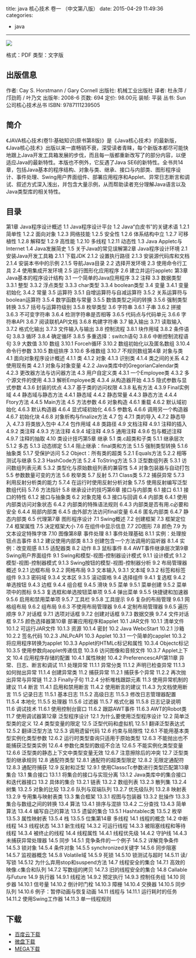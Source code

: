 title: java 核心技术 卷一 （中文第八版）
date: 2015-04-29 11:49:36
categories:
  - java
---

![](http://img3.douban.com/lpic/s25995572.jpg)

格式：PDF
类型：文字版

<!--more-->

## 出版信息 ##

作者: Cay S. Horstmann / Gary Cornell 
出版社: 机械工业出版社
译者: 杜永萍 / 邝劲筠 / 叶乃文 
出版年: 2008-6
页数: 694
定价: 98.00元
装帧: 平装
丛书: Sun公司核心技术丛书
ISBN: 9787111239505

## 简介 ##

《JAVA核心技术(卷1):基础知识(原书第8版)》是《Java核心技术》的最新版，《Java核心技术》出版以来一直畅销不衰，深受读者青睐，每个新版本都尽可能快地跟上Java开发工具箱发展的步伐，而且每一版都重新改写了的部分内容，以便适应Java的最新特性。本版也不例外，它反遇了Java SE6的新特性。全书共14章，包括Java基本的程序结构、对象与类、继承、接口与内部类、图形程序设计、事件处理、Swing用户界面组件、部署应用程序和Applet、异常日志断言和调试、叙述方式深入浅出，并包含大量示例，从而帮助读者充分理解Java语言以及Java类型库的相关特性。

## 目录 ##

第1章 Java程序设计概述
1.1 Java程序设计平台
1.2 Java“白皮书”的关键术语
1.2.1 简单性
1.2.2 面向对象
1.2.3 网络技能
1.2.5 安全性
1.2.6 体系结构中立
1.2.7 可移植性
1.2.8 解释型
1.2.9 高性能
1.2.10 多线程
1.2.11 动态性
1.3 Java Appletc与Internet
1.4 Java发展简史
1.5 关于Java的常见误解第2章 Java程序设计环境
2.1 安装Java开发工具箱
2.1.1 下载JDK
2.1.2 设置执行路径 
2.1.3 安装源代码库和文档
2.1.4 安装本书中的示例
2.1.5 导航Java目录
2.2 选择开发环境
2.3 使用命令行工具
2.4 使用集成开发环境
2.5 运行图形化应用程序
2.6 建立并运行appletc 第3章 Java基本的程序设计结构
3.1 一个简单的Java应用程序
3.2 注释
3.3 数据类型
3.3.1 整型
3.3.2 浮点类型
3.3.3 char类型
3.3.4 boolean类型
3.4 变量
3.4.1 变量初始化
3.4.2 常量
3.5 运算符
3.5.1 自增运算符与自减运算符
3.5.2 关系运算符与boolean运算符
3.5.4 数学函数与常量
3.5.5 数值类型之间的转换
3.5.6 强制类型转换
3.5.7 括号与运算符级别
3.5.8 枚举类型
3.6 字符串
3.6.1 子串
3.6.2 拼接
3.6.3 不可变字符串
3.6.4 检测字符串是否相等
3.6.5 代码点与代码单元
3.6.6 字符串API
3.6.7 阅读联机API文档
3.6.8 构建字符串
3.7 输入输出
3.7.1 读取输入
3.7.2 格式化输出
3.7.3 文件输入与输出 3.8 控制流程
3.8.1 块作用域
3.8.2 条件语句
3.8.3 循环
3.8.4 确定循环
3.8.5 多重选择：switch语句
3.8.6 中断控制流程语句
3.9 大数值
3.10 数组 3.10.1 Forceh循环
3.10.2 数组初始化以及匿名数组
3.10.4 命令行参数
3.10.5 数组排序
3.10.6 多维数组
3.10.7 不规则数组第4章 对象与类
4.1 面向对象程序设计概述
4.1.1 类
4.1.2 对象
4.1.3 识别类
4.1.4 类之间的关系
4.2 使用现有类
4.2.1 对象与对象变量
4.2.2 Java类库中的GregorianCalendar类
4.2.3 更改器方法与访问器方法
4.3 用户自定义类
4.3.1 一个Employee类
4.3.2 多个源文件的使用
4.3.3 解析Employee类
4.3.4 从构造器开始
4.3.5 隐式参数与显式参数
4.3.6 封装的优点
4.3.7 基于类的访问权限
4.3.8 私有方法
4.3.9 Final实例域
4.4 静态域与静态方法
4.4.1 静态域
4.4.2 静态常量
4.4.3 静态方法
4.4.4 Ftory方法
4.4.5 Main方法
4.5 方法参数
4.6 对象构造
4.6.1 重载
4.6.2 默认域初始化
4.6.3 默认构造器
4.6.4 显式域初始化
4.6.5 参数名
4.6.6 调用另一个构造器
4.6.7 初始化块
4.6.8 对象析构与finalize方法
4.7 包
4.7.1 类的导入
4.7.2 静态导入
4.7.3 将类放入包中
4.7.4 包作用域
4.8 类路径
4.9 文档注释 
4.9.1 注释的插入
4.9.2 类注释
4.9.3 方法注释
4.9.4 域注释
4.9.5 通用注释
4.9.6 包与概述注释
4.9.7 注释的抽取
4.10 类设计技巧第5章 继承
5.1 类.c超类和子类
5.1.1 继承层次
5.1.2 多态
5.1.3 动态绑定
5.1.4 阻止继承：final类和方法
5.1.5 强制类型转换
5.1.6 抽象类 
5.1.7 受保护访问
5.2 Object：所有类的超类
5.2.1 Equals方法
5.2.2 相等测试与继承
5.2.3 HashCode方法
5.2.4 ToString方法
5.3 泛型数组列表
5.3.1 访问数组列表元素
5.3.2 类型化与原始数组列表的兼容性
5.4 对象包装器与自动打包
5.5 参数数量可变的方法
5.6 枚举类
5.7 反射
5.7.1 Class类
5.7.2 捕获异常
5.7.3 利用反射分析类的能力
5.7.4 在运行时使用反射分析对象
5.7.5 使用反射编写泛型数组代码
5.7.6 方法指针
5.8 继承设计的技巧第6章 接口与内部类
6.1 接口
6.1.1 接口的特性
6.1.2 接口与抽象类
6.2 对象克隆
6.3 接口与回调
6.4 内部类
6.4.1 使用内部类访问对象状态
6.4.2 内部类的特殊语法规则
6.4.3 内部类是否有用.c必要和安全
6.4.4 局部内部类
6.4.5 由外部方法访问final变量
6.4.6 匿名内部类
6.4.7 静态内部类
6.5 代理第7章 图形程序设计
7.1 Swing概述
7.2 创建框架
7.3 框架定位
7.4 框架属性
7.5 决定框架大小
7.6 在组件中显示信息
7.7 2D图形
7.8 颜色
7.9 为文本设定特殊字体
7.10 图像第8章 事件处理
8.1 事件处理基础
8.1.1 实例：处理按钮点击事件
8.1.2 建议使用内部类
8.1.3 创建包含一个方法调用的监听器
8.1.4 实例：改变观感
8.1.5 适配器类
8.2 动作
8.3 鼠标事件
8.4 AWT事件继承层次第9章 Swing用户界面组件
9.1 Swing和模型-视图-控制器设计模式
9.1.1 设计模式
9.1.2 模型-视图-控制器模式
9.1.3 Swing按钮的模型-视图-控制器分析
9.2 布局管理器概述
9.2.1 边框布局
9.2.2 网格布局
9.3 文本输入
9.3.1 文本域
9.3.2 标签和标签组件
9.3.3 密码域
9.3.4 文本区
9.3.5 滚动窗格
9.4 选择组件
9.4.1 复选框
9.4.2 单选按钮
9.4.3 边框
9.4.4 组合框
9.4.5 滑块
9.5 菜单
9.5.1 菜单创建
9.5.2 菜单项中的图标
9.5.3 复选框和单选按钮菜单项
9.5.4 弹出菜单
9.5.5 快捷键和加速器
9.5.6 启用和禁用菜单项
9.5.7 工具栏 
9.5.8 工具提示
9.6 复杂的布局管理
9.6.1 网格组布局
9.6.2 组布局
9.6.3 不使用布局管理器
9.6.4 定制布局管理器
9.6.5 遍历顺序
9.7 对话框
9.7.1 选项对话框
9.7.2 创建对话框
9.7.3 数据交换
9.7.4 文件对话框
9.7.5 颜色选择器第10章 部署应用程序和applet
10.1 JAR文件
10.1.1 清单文件
10.1.2 可运行JAR文件
10.1.3 资源
10.1.4 密封
10.2 Java WebcStart
10.2.1 沙箱
10.2.2 签名代码
10.2.3 JNLPcAPI
10.3 Applet
10.3.1 一个简单的capplet
10.3.2 将应用程序转换为applet
10.3.3 Applet的HTMLc标记和属性
10.3.4 Objectc标记
10.3.5 使用参数向applet传递信息
10.3.6 访问图像和音频文件
10.3.7 Applet上下文
10.4 应用程序存储的配置
10.4.1 属性映射
10.4.2 PreferencescAPI第11章 异常、日志、断言和调试
11.1 处理异常
11.1.1 异常分类
11.1.2 声明已检查异常
11.1.3 如何抛出异常
11.1.4 创建异常类
11.2 捕获异常
11.2.1 捕获多个异常
11.2.2 再次抛出异常与异常链
11.2.3 Finally子句
11.2.4 分析堆栈跟踪元素
11.3 使用异常机制的建议
11.4 断言
11.4.1 启用和禁用断言
11.4.2 使用断言的建议
11.4.3 为文档使用断言
11.5 记录日志
11.5.1 基本日志
11.5.2 高级日志
11.5.3 修改日志管理器配置
11.5.4 本地化
11.5.5 处理器
11.5.6 过滤器
11.5.7 格式化器
11.5.8 日志记录说明
11.6 调试技术
11.6.1 使用控制台窗口
11.6.2 跟踪AWT事件
11.6.3 AWT的Robot类
11.7 使用调试器第12章 泛型程序设计
12.1 为什么要使用泛型程序设计
12.2 简单泛型类的定义
12.4 类型变量的限定
12.5 泛型代码和虚拟机
12.5.1 翻译泛型表达式
12.5.2 翻译泛型方法
12.5.3 调用遗留代码
12.6 约束与局限性
12.6.1 不能用基本类型实例化类型参数
12.6.2 运行时类型查询只适用于原始类型
12.6.3 不能抛出也不能捕获泛型类实例
12.6.4 参数化类型的数组不合法
12.6.5 不能实例化类型变量
12.6.6 泛型类的静态上下文中类型变量无效
12.6.7 注意擦除后的冲突
12.7 泛型类型的继承规则
12.8 通配符类型
12.8.1 通配符的超类型限定
12.8.2 无限定通配符
12.8.3 通配符捕获
12.9 反射和泛型
12.9.1 使用ClasscTc参数进行类型匹配第13章 集合
13.1 集合接口
13.1.1 将集合的接口与实现分离
13.1.2 Java类库中的集合接口和迭代器接口
13.2 具体的集合
13.2.1 链表
13.2.2 数组列表
13.2.3 散列集
13.2.4 树集
13.2.5 对象的比较
13.2.6 队列与双端队列
13.2.7 优先级队列
13.2.8 映射表
13.2.9 专用集与映射表类
13.3 集合框架
13.3.1 视图与包装器
13.3.2 批操作
13.3.3 集合与数组之间的转换
13.4 算法
13.4.1 排序与混排
13.4.2 二分查找
13.4.3 简单算法
13.4.4 编写自己的算法
13.5 遗留的集合
13.5.1 Hashtablec类
13.5.2 枚举
13.5.3 属性映射表 
13.5.4 栈
13.5.5 位集第14章 多线程
14.1 线程的概念
14.2 中断线程
14.3 线程状态
14.3.1 新生线程
14.3.2 可运行线程
14.3.3 被阻塞线程和等待线程
14.3.4 被终止的线程
14.4 线程属性
14.4.1 线程优先级
14.4.2 守护线
14.4.3 未捕获异常处理器
14.5 同步
14.5.1 竞争条件的一个例子
14.5.2 详解竞争条件
14.5.3 锁对象
14.5.4 条件对象
14.5.5 synchronized关键字
14.5.6 同步阻塞
14.5.7 监视器概念
14.5.8 Volatile域
14.5.9 死锁
14.5.10 锁测试与超时
14.5.11 读/写锁
14.5.12 为什么弃用stop和suspend方法
14.7 线程安全的集合
14.7.1 高效的映像.c集合和队列
14.7.2 写数组的拷贝
14.7.3 旧的线程安全的集合
14.8 Callable与Future
14.9 执行器
14.9.1 线程池
14.9.2 预定执行
14.9.3 控制任务组
14.10 同步器
14.10.1 信号量
14.10.2 倒计时门栓
14.10.3 障栅
14.10.4 交换器
14.10.5 同步队列
14.10.6 例子：暂停动画与恢复动画
14.11 线程与
14.11.1 运行耗时的任务
14.11.2 使用Swing工作器
14.11.3 单一线程规则

## 下载 ##

* [百度云下载](http://pan.baidu.com/s/1o61caUm)
* [微盘下载](http://vdisk.weibo.com/s/aADaW4YRPbmfJ)
* [MEGA下载](https://mega.co.nz/#!XBFjTRgQ!3wZDUqz7nFANHJlrQXC5fW0rVhvXu_j7mGLYAW0gHD8)